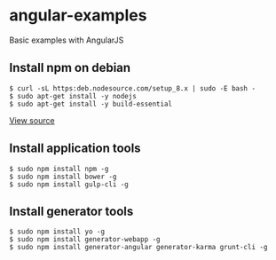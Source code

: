 # angular-examples
Basic examples with AngularJS


## Install npm on debian


```
$ curl -sL https:deb.nodesource.com/setup_8.x | sudo -E bash -
$ sudo apt-get install -y nodejs
$ sudo apt-get install -y build-essential
```

[View source](https://nodejs.org/en/download/package-manager/#debian-and-ubuntu-based-linux-distributions)


## Install application tools


```
$ sudo npm install npm -g
$ sudo npm install bower -g
$ sudo npm install gulp-cli -g
```


## Install generator tools


```
$ sudo npm install yo -g
$ sudo npm install generator-webapp -g
$ sudo npm install generator-angular generator-karma grunt-cli -g
```
